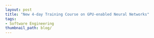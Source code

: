 ```yaml
---
layout: post
title: "New 4-day Training Course on GPU-enabled Neural Networks"
tags:
- Software Engineering
thumbnail_path: blog/
---
```

